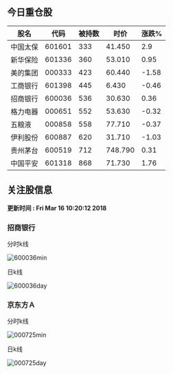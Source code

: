 
## 今日重仓股 

|股名|代码|被持数|时价|涨跌%|
|---|---|---|---|---|
|中国太保|601601|333|41.450|2.9|
|新华保险|601336|360|53.010|0.95|
|美的集团|000333|423|60.440|-1.58|
|工商银行|601398|445|6.430|-0.46|
|招商银行|600036|536|30.630|0.36|
|格力电器|000651|552|53.630|-0.32|
|五粮液|000858|558|77.710|-0.37|
|伊利股份|600887|620|31.710|-1.03|
|贵州茅台|600519|712|748.790|0.31|
|中国平安|601318|868|71.730|1.76|

## 关注股信息
**更新时间 : Fri Mar 16 10:20:12 2018**
### 招商银行 
分时k线

![600036min](http://image.sinajs.cn/newchart/min/n/sh600036.gif)

日k线

![600036day](http://image.sinajs.cn/newchart/daily/n/sh600036.gif)

### 京东方Ａ 
分时k线

![000725min](http://image.sinajs.cn/newchart/min/n/sz000725.gif)

日k线

![000725day](http://image.sinajs.cn/newchart/daily/n/sz000725.gif)
